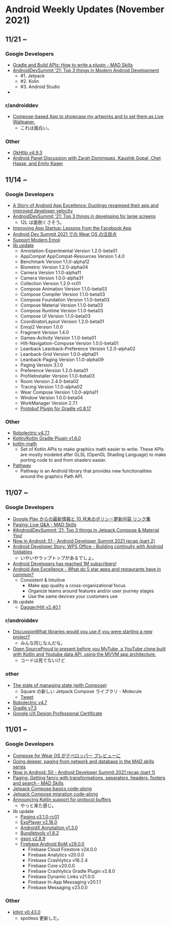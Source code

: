 # Android Weekly Updates (November 2021)

## 11/21 ~

### Google Developers

- [Gradle and Build APIs: How to write a plugin - MAD Skills](https://www.youtube.com/watch?v=LPzBVtwGxlo)
- [AndroidDevSummit ‘21: Top 3 things in Modern Android Development](https://www.youtube.com/watch?v=ENYorR3u6Eo)
  - #1. Jetpack
  - #2. Kolin
  - #3. Android Studio
- 

### r/androiddev

- [Compose-based App to showcase my artworks and to set them as Live Wallpaper.](https://www.reddit.com/r/androiddev/comments/qywwgg/composebased_app_to_showcase_my_artworks_and_to/)
  - これは面白い。

### Other

- [OkHttp v4.9.3](https://github.com/square/okhttp/blob/master/CHANGELOG.md)
- [Android Panel Discussion with Zarah Dominguez, Kaushik Gopal, Chet Haase, and Emily Kager](https://www.youtube.com/watch?v=zzgFrNopu40)

## 11/14 ~

### Google Developers

- [A Story of Android App Excellence: Duolingo revamped their app and improved developer velocity](https://www.youtube.com/watch?v=8x7Lu3_wK-o)
- [AndroidDevSummit ‘21: Top 3 things in developing for large screens](https://www.youtube.com/watch?v=50mqKT9n15U)
  - 12L は面倒くさそう。
- [Improving App Startup: Lessons from the Facebook App](https://android-developers.googleblog.com/2021/11/improving-app-startup-facebook-app.html)
- [Android Dev Summit 2021 での Wear OS の注目点](https://android-developers-jp.googleblog.com/2021/11/wearos-at-ads-21.html)
- [Support Modern Emoji](https://medium.com/androiddevelopers/support-modern-emoji-99f6dea8e57f)
- [lib update](https://developer.android.com/jetpack/androidx/versions/all-channel#november_17_2021)
  - Annotation-Experimental Version 1.2.0-beta01
  - AppCompat AppCompat-Resources Version 1.4.0
  - Benchmark Version 1.1.0-alpha12
  - Biometric Version 1.2.0-alpha04
  - Camera Version 1.1.0-alpha11
  - Camera Version 1.0.0-alpha31
  - Collection Version 1.2.0-rc01
  - Compose Animation Version 1.1.0-beta03
  - Compose Compiler Version 1.1.0-beta03
  - Compose Foundation Version 1.1.0-beta03
  - Compose Material Version 1.1.0-beta03
  - Compose Runtime Version 1.1.0-beta03
  - Compose UI Version 1.1.0-beta03
  - CoordinatorLayout Version 1.2.0-beta01
  - Emoji2 Version 1.0.0
  - Fragment Version 1.4.0
  - Games-Activity Version 1.1.0-beta01
  - Hilt-Navigation-Compose Version 1.0.0-beta01
  - Leanback Leanback-Preference Version 1.2.0-alpha02
  - Leanback-Grid Version 1.0.0-alpha01
  - Leanback-Paging Version 1.1.0-alpha09
  - Paging Version 3.1.0
  - Preference Version 1.2.0-beta01
  - ProfileInstaller Version 1.1.0-beta03
  - Room Version 2.4.0-beta02
  - Tracing Version 1.1.0-alpha02
  - Wear Compose Version 1.0.0-alpha11
  - Window Version 1.0.0-beta04
  - WorkManager Version 2.7.1
  - [Protobuf Plugin for Gradle v0.8.17](https://github.com/google/protobuf-gradle-plugin/releases)

### Other

- [Robolectric v4.7.1](https://github.com/robolectric/robolectric/releases)
- [Kotlin/Kotlin Gradle Plugin v1.6.0](https://github.com/JetBrains/kotlin)
- [kotlin-math](https://github.com/romainguy/kotlin-math)
  - Set of Kotlin APIs to make graphics math easier to write. These APIs are mostly modeled after GLSL (OpenGL Shading Language) to make porting code to and from shaders easier.
- [Pathway](https://github.com/romainguy/pathway)
  - Pathway is an Android library that provides new functionalities around the graphics Path API.

## 11/07 ~

### Google Developers

- [Google Play からの最新情報と 10 月末のポリシー更新内容 リンク集](https://developersonair.withgoogle.com/events/policy2021-3/resources)
- [Paging: Live Q&A - MAD Skills](https://www.youtube.com/watch?v=8i6vrlbIVCc)
- [#AndroidDevSummit ‘21: Top 3 things in Jetpack Compose & Material You!](https://www.youtube.com/watch?v=4R8-ggukUls)
- [Now in Android: 51 - Android Developer Summit 2021 recap (part 2)](https://www.youtube.com/watch?v=cR3e_dhy-sQ)
- [Android Developer Story: WPS Office - Building continuity with Android foldables](https://www.youtube.com/watch?v=yq34wQyEDEk)
  - いやいやラップトップがあるでしょ。
- [Android Developers has reached 1M subscribers!](https://www.youtube.com/watch?v=-fJ6poHQrjM)
- [Android App Excellence - What do 5 star apps and restaurants have in common?](https://www.youtube.com/watch?v=aM0-OqsGgjc)
  - Consistent & Intuitive
    - Make app quality a cross-organizational focus
    - Organize teams around features and/or user journey stages
    - Use the same devices your customers use
- lib update
  - [Dagger/Hilt v2.40.1](https://github.com/google/dagger/releases)

### r/androiddev

- [DiscussionWhat libraries would you use if you were starting a new project?](https://www.reddit.com/r/androiddev/comments/qq56y1/what_libraries_would_you_use_if_you_were_starting/)
  - みんな同じなんだな。
- [Open SourceProud to present before you MyTube, a YouTube clone built with Kotlin and Youtube data API, using the MVVM app architecture.](https://www.reddit.com/r/androiddev/comments/qoogh2/proud_to_present_before_you_mytube_a_youtube/)
  - コードは見てないけど

### other

- [The state of managing state (with Compose)
](https://code.cash.app/the-state-of-managing-state-with-compose)
  - Square の新しい Jetpack Compose ライブラリ - Molecule
  - [Tweet](https://twitter.com/JakeWharton/status/1458850089850617861)
- [Robolectric v4.7](https://github.com/robolectric/robolectric/releases)
- [Gradle v7.3](https://gradle.org/releases/)
- [Google UX Design Professional Certificate](https://www.coursera.org/professional-certificates/google-ux-design)

## 11/01 ~

### Google Developers

- [Compose for Wear OS がデベロッパー プレビューに](https://android-developers-jp.googleblog.com/2021/11/compose-for-wear-os-now-in-developer.html)
- [Going deeper, paging from network and database in the MAD skills series](https://medium.com/androiddevelopers/going-deeper-paging-from-network-and-database-in-the-mad-skills-series-9c98250b246b)
- [Now in Android: 50 - Android Developer Summit 2021 recap (part 1)](https://www.youtube.com/watch?v=0puqoQ-9kB4)
- [Paging: Getting fancy with transformations, separators, headers, footers and search - MAD Skills](https://www.youtube.com/watch?v=ZARz0pjm5YM)
- [Jetpack Compose basics code-along](https://www.youtube.com/watch?v=k3jvNqj4m08)
- [Jetpack Compose migration code-along](https://www.youtube.com/watch?v=wg4NHmxJ78g)
- [Announcing Kotlin support for protocol buffers](https://developers.googleblog.com/2021/11/announcing-kotlin-support-for-protocol.html)
  - やっと来た感じ。
- lib update
  - [Paging v3.1.0-rc01](https://developer.android.com/jetpack/androidx/releases/paging#3.1.0-rc01)
  - [ExoPlayer v2.16.0](https://github.com/google/ExoPlayer/blob/release-v2/RELEASENOTES.md)
  - [AndroidX Annotation v1.3.0](https://developer.android.com/jetpack/androidx/releases/annotation)
  - [Bundletools v1.8.2](https://github.com/google/bundletool/releases)
  - [gson v2.8.9](https://github.com/google/gson/blob/master/CHANGELOG.md)
  - [Firebase Android BoM v29.0.0](https://firebase.google.com/support/release-notes/android)
    - Firebase Cloud Firestore v24.0.0
    - Firebase Analytics v20.0.0
    - Firebase Crashlytics v18.2.4
    - Firebase Core v20.0.0
    - Firebase Crashlytics Gradle Plugin v2.8.0
    - Firebase Dynamic Links v21.0.0
    - Firebase In-App Messaging v20.1.1
    - Firebase Messaging v23.0.0
  
### Other

- [ktlint v0.43.0](https://github.com/pinterest/ktlint/blob/master/CHANGELOG.md)
  - spotless 更新した。
